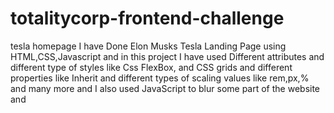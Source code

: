 # totalitycorp-frontend-challenge
tesla homepage
I have Done Elon Musks Tesla Landing Page using HTML,CSS,Javascript and in this project I have used Different attributes and different type of styles like Css FlexBox,
and CSS grids and different properties like Inherit and different types of scaling values like rem,px,% and many more and I also used JavaScript to blur some part of the website and 
